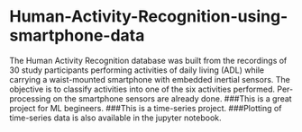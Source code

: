 # Human-Activity-Recognition-using-smartphone-data

The Human Activity Recognition database was built from the recordings of 30 study participants performing activities of daily living (ADL) while carrying a waist-mounted smartphone with embedded inertial sensors. The objective is to classify activities into one of the six activities performed.
Per-processing on the smartphone sensors are already done. 
###This is a great project for ML begineers. 
###This is a time-series project. 
###Plotting of time-series data is also available in the jupyter notebook. 

